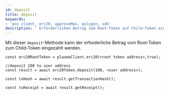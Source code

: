 ```yaml
---
id: deposit
title: deposit
keywords:
- 'pos client, erc20, approveMax, polygon, sdk'
description: ' Erforderlichen Betrag vom Root-Token auf Child-Token einzahlen'
---
```


Mit dieser `deposit`-Methode kann der erforderliche Betrag vom Root-Token zum Child-Token eingezahlt werden.

```
const erc20RootToken = plasmaClient.erc20(<root token address>,true);

//deposit 100 to user address
const result = await erc20Token.deposit(100, <user address>);

const txHash = await result.getTransactionHash();

const txReceipt = await result.getReceipt();

```
